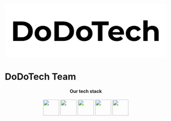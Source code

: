 <!-- banner -->
<a href="https://dodotech.ru" target="_blank" rel="noreferrer">
 <img src="assets/images/banner.png" alt="banner">
</a>

<h1>DoDoTech Team</h1>

<!-- Tech stack -->
<h4 align="center">Our tech stack</h4>
<p align="center">
  <!-- swift -->
  <img src="https://cdn.jsdelivr.net/gh/devicons/devicon@latest/icons/swift/swift-original.svg" width="50" height="50"/>
  <!-- kotlin -->
  <img src="https://cdn.jsdelivr.net/gh/devicons/devicon@latest/icons/kotlin/kotlin-original.svg" width="50" height="50"/>        
  <!-- typescript -->
  <img src="https://cdn.jsdelivr.net/gh/devicons/devicon/icons/typescript/typescript-original.svg" width="50" height="50"/>
  <!-- js -->
  <img src="https://cdn.jsdelivr.net/gh/devicons/devicon/icons/javascript/javascript-original.svg" width="50" height="50"/>
  <!-- python -->
  <img src="https://cdn.jsdelivr.net/gh/devicons/devicon@latest/icons/python/python-original.svg" width="50" height="50"/>        
</p>
